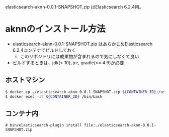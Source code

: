 elasticsearch-aknn-0.0.1-SNAPSHOT.zip はElasticsearch 6.2.4用。

# aknnのインストール方法
- elasticsearch-aknn-0.0.1-SNAPSHOT.zip はあらかじめElasticsearch 6.2.4コンテナでビルドしておく
  - このリポジトリには成果物が含まれるので気にしなくて良い
- ビルドするときは、jdk(> 10), jre, gradle(>= 4.9)が必要

## ホストマシン
```bash
$ docker cp ./elasticsearch-aknn-0.0.1-SNAPSHOT.zip ${CONTAINER_ID}:/usr/share/elasticsearch
$ docker exec -it ${CONTAINER_ID} /bin/bash
```

## コンテナ内
```
# bin/elasticsearch-plugin install file:./elasticsearch-aknn-0.0.1-SNAPSHOT.zip
```
